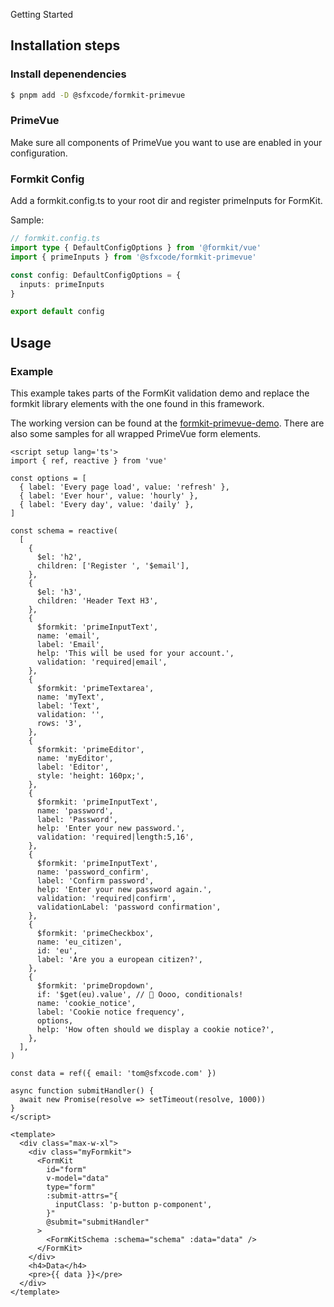 Getting Started

## Installation steps

### Install depenendencies

```sh
$ pnpm add -D @sfxcode/formkit-primevue
```

### PrimeVue

Make sure all components of PrimeVue you want to use are enabled in your configuration.

### Formkit Config

Add a formkit.config.ts to your root dir and register primeInputs for FormKit.

Sample:

```ts
// formkit.config.ts
import type { DefaultConfigOptions } from '@formkit/vue'
import { primeInputs } from '@sfxcode/formkit-primevue'

const config: DefaultConfigOptions = {
  inputs: primeInputs
}

export default config
```

## Usage

### Example

This example takes parts of the FormKit validation demo and replace the formkit library elements with the one found in this framework. 

The working version can be found at the [formkit-primevue-demo](https://formkit-primevue.netlify.app/). There are also some samples for all wrapped PrimeVue form elements.

```vue
<script setup lang='ts'>
import { ref, reactive } from 'vue'

const options = [
  { label: 'Every page load', value: 'refresh' },
  { label: 'Ever hour', value: 'hourly' },
  { label: 'Every day', value: 'daily' },
]

const schema = reactive(
  [
    {
      $el: 'h2',
      children: ['Register ', '$email'],
    },
    {
      $el: 'h3',
      children: 'Header Text H3',
    },
    {
      $formkit: 'primeInputText',
      name: 'email',
      label: 'Email',
      help: 'This will be used for your account.',
      validation: 'required|email',
    },
    {
      $formkit: 'primeTextarea',
      name: 'myText',
      label: 'Text',
      validation: '',
      rows: '3',
    },
    {
      $formkit: 'primeEditor',
      name: 'myEditor',
      label: 'Editor',
      style: 'height: 160px;',
    },
    {
      $formkit: 'primeInputText',
      name: 'password',
      label: 'Password',
      help: 'Enter your new password.',
      validation: 'required|length:5,16',
    },
    {
      $formkit: 'primeInputText',
      name: 'password_confirm',
      label: 'Confirm password',
      help: 'Enter your new password again.',
      validation: 'required|confirm',
      validationLabel: 'password confirmation',
    },
    {
      $formkit: 'primeCheckbox',
      name: 'eu_citizen',
      id: 'eu',
      label: 'Are you a european citizen?',
    },
    {
      $formkit: 'primeDropdown',
      if: '$get(eu).value', // 👀 Oooo, conditionals!
      name: 'cookie_notice',
      label: 'Cookie notice frequency',
      options,
      help: 'How often should we display a cookie notice?',
    },
  ],
)

const data = ref({ email: 'tom@sfxcode.com' })

async function submitHandler() {
  await new Promise(resolve => setTimeout(resolve, 1000))
}
</script>

<template>
  <div class="max-w-xl">
    <div class="myFormkit">
      <FormKit
        id="form"
        v-model="data"
        type="form"
        :submit-attrs="{
          inputClass: 'p-button p-component',
        }"
        @submit="submitHandler"
      >
        <FormKitSchema :schema="schema" :data="data" />
      </FormKit>
    </div>
    <h4>Data</h4>
    <pre>{{ data }}</pre>
  </div>
</template>

```


